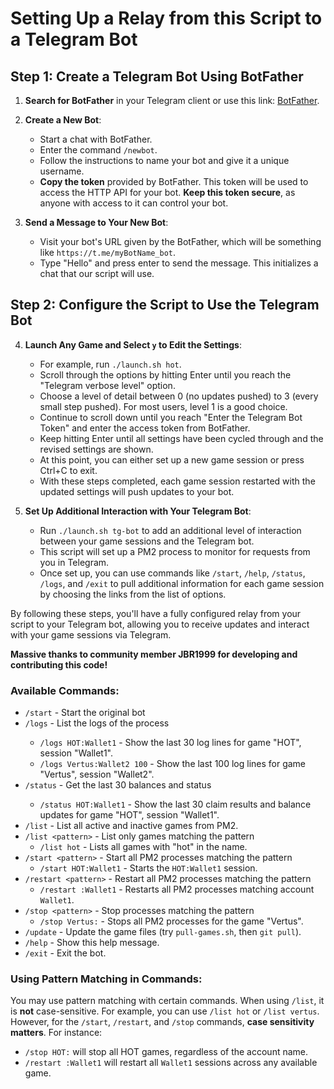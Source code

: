 # Setting Up a Relay from this Script to a Telegram Bot

## Step 1: Create a Telegram Bot Using BotFather

1. **Search for BotFather** in your Telegram client or use this link: [BotFather](https://t.me/botfather).

2. **Create a New Bot**:
   - Start a chat with BotFather.
   - Enter the command `/newbot`.
   - Follow the instructions to name your bot and give it a unique username.
   - **Copy the token** provided by BotFather. This token will be used to access the HTTP API for your bot. **Keep this token secure**, as anyone with access to it can control your bot.

3. **Send a Message to Your New Bot**:
   - Visit your bot's URL given by the BotFather, which will be something like `https://t.me/myBotName_bot`.
   - Type "Hello" and press enter to send the message. This initializes a chat that our script will use.

## Step 2: Configure the Script to Use the Telegram Bot

4. **Launch Any Game and Select `y` to Edit the Settings**:
   - For example, run `./launch.sh hot`.
   - Scroll through the options by hitting Enter until you reach the "Telegram verbose level" option.
   - Choose a level of detail between 0 (no updates pushed) to 3 (every small step pushed). For most users, level 1 is a good choice.
   - Continue to scroll down until you reach "Enter the Telegram Bot Token" and enter the access token from BotFather.
   - Keep hitting Enter until all settings have been cycled through and the revised settings are shown.
   - At this point, you can either set up a new game session or press Ctrl+C to exit.
   - With these steps completed, each game session restarted with the updated settings will push updates to your bot.

5. **Set Up Additional Interaction with Your Telegram Bot**:
   - Run `./launch.sh tg-bot` to add an additional level of interaction between your game sessions and the Telegram bot.
   - This script will set up a PM2 process to monitor for requests from you in Telegram.
   - Once set up, you can use commands like `/start`, `/help`, `/status`, `/logs`, and `/exit` to pull additional information for each game session by choosing the links from the list of options.

By following these steps, you'll have a fully configured relay from your script to your Telegram bot, allowing you to receive updates and interact with your game sessions via Telegram.

**Massive thanks to community member JBR1999 for developing and contributing this code!**

### Available Commands:

- `/start` - Start the original bot
- `/logs` <session name> <lines> - List the logs of the process
  - `/logs HOT:Wallet1` - Show the last 30 log lines for game "HOT", session "Wallet1".
  - `/logs Vertus:Wallet2 100` - Show the last 100 log lines for game "Vertus", session "Wallet2".
- `/status` <session name> - Get the last 30 balances and status
  - `/status HOT:Wallet1` - Show the last 30 claim results and balance updates for game "HOT", session "Wallet1".
- `/list` - List all active and inactive games from PM2.
- `/list <pattern>` - List only games matching the pattern
  - `/list hot` - Lists all games with "hot" in the name.
- `/start <pattern>` - Start all PM2 processes matching the pattern
  - `/start HOT:Wallet1` - Starts the `HOT:Wallet1` session.
- `/restart <pattern>` - Restart all PM2 processes matching the pattern
  - `/restart :Wallet1` - Restarts all PM2 processes matching account `Wallet1`.
- `/stop <pattern>` - Stop processes matching the pattern
  - `/stop Vertus:` - Stops all PM2 processes for the game "Vertus".
- `/update` - Update the game files (try `pull-games.sh`, then `git pull`).
- `/help` - Show this help message.
- `/exit` - Exit the bot.

### Using Pattern Matching in Commands:

You may use pattern matching with certain commands. When using `/list`, it is **not** case-sensitive. For example, you can use `/list hot` or `/list vertus`. However, for the `/start`, `/restart`, and `/stop` commands, **case sensitivity matters**. For instance:

- `/stop HOT:` will stop all HOT games, regardless of the account name.
- `/restart :Wallet1` will restart all `Wallet1` sessions across any available game.
